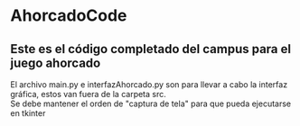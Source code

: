 # AhorcadoCode
Este es el código completado del campus para el juego ahorcado
-
El archivo main.py e interfazAhorcado.py son para llevar a cabo la interfaz gráfica, estos van fuera de la carpeta src.                                                           
Se debe mantener el orden de "captura de tela" para que pueda ejecutarse en tkinter

